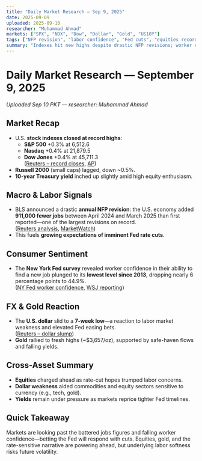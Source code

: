 ```yaml
---
title: "Daily Market Research — Sep 9, 2025"
date: 2025-09-09
uploaded: 2025-09-10
researcher: "Muhammad Ahmad"
markets: ["SPX", "NDX", "Dow", "Dollar", "Gold", "US10Y"]
tags: ["NFP revision", "labor confidence", "Fed cuts", "equities records", "dollar", "gold"]
summary: "Indexes hit new highs despite drastic NFP revisions; worker confidence plunges; dollar falls and gold spikes amid rising Fed cut bets."
---
```

# Daily Market Research — September 9, 2025  
*Uploaded Sep 10 PKT — researcher: Muhammad Ahmad*

## Market Recap
- U.S. **stock indexes closed at record highs**:  
  - **S&P 500** +0.3% at 6,512.6  
  - **Nasdaq** +0.4% at 21,879.5  
  - **Dow Jones** +0.4% at 45,711.3  
  ([Reuters – record closes](https://www.reuters.com/business/wall-street-indexes-notch-record-high-closes-investors-bet-rate-cut-2025-09-09/), [AP](https://www.apnews.com/article/1da8ed48df4ba744cc727683ba8e704a))
- **Russell 2000** (small caps) lagged, down ~0.5%.  
- **10-year Treasury yield** inched up slightly amid high equity enthusiasm.

## Macro & Labor Signals
- BLS announced a drastic **annual NFP revision**: the U.S. economy added **911,000 fewer jobs** between April 2024 and March 2025 than first reported—one of the largest revisions on record.  
  ([Reuters analysis](https://www.reuters.com/business/view-us-payrolls-growth-through-march-revised-sharply-lower-2025-09-09/), [MarketWatch](https://www.marketwatch.com/story/economy-created-911-000-fewer-jobs-in-2024-2025-than-originally-reported-more-ammo-for-fed-rate-cut-0562a068))
- This fuels **growing expectations of imminent Fed rate cuts**.

## Consumer Sentiment
- The **New York Fed survey** revealed worker confidence in their ability to find a new job plunged to its **lowest level since 2013**, dropping nearly 6 percentage points to 44.9%.  
  ([NY Fed worker confidence](https://spectrumlocalnews.com/us/snplus/business/2025/09/09/wall-street-ticks-up-to-more-records-september-9), [WSJ reporting](https://www.wsj.com/economy/jobs/employment-survey-weakens-adding-to-signs-of-faltering-labor-market-5c6348f5))

## FX & Gold Reaction
- The **U.S. dollar** slid to a **7-week low**—a reaction to labor market weakness and elevated Fed easing bets.  
  ([Reuters – dollar slump](https://www.reuters.com/world/middle-east/dollar-falls-hits-7-week-low-jobs-gloom-heightens-fed-cut-chances-2025-09-09/))
- **Gold** rallied to fresh highs (~$3,657/oz), supported by safe-haven flows and falling yields.

## Cross-Asset Summary
- **Equities** charged ahead as rate-cut hopes trumped labor concerns.  
- **Dollar weakness** aided commodities and equity sectors sensitive to currency (e.g., tech, gold).  
- **Yields** remain under pressure as markets reprice tighter Fed timelines.

## Quick Takeaway
Markets are looking past the battered jobs figures and falling worker confidence—betting the Fed will respond with cuts. Equities, gold, and the rate-sensitive narrative are powering ahead, but underlying labor softness risks future volatility.
